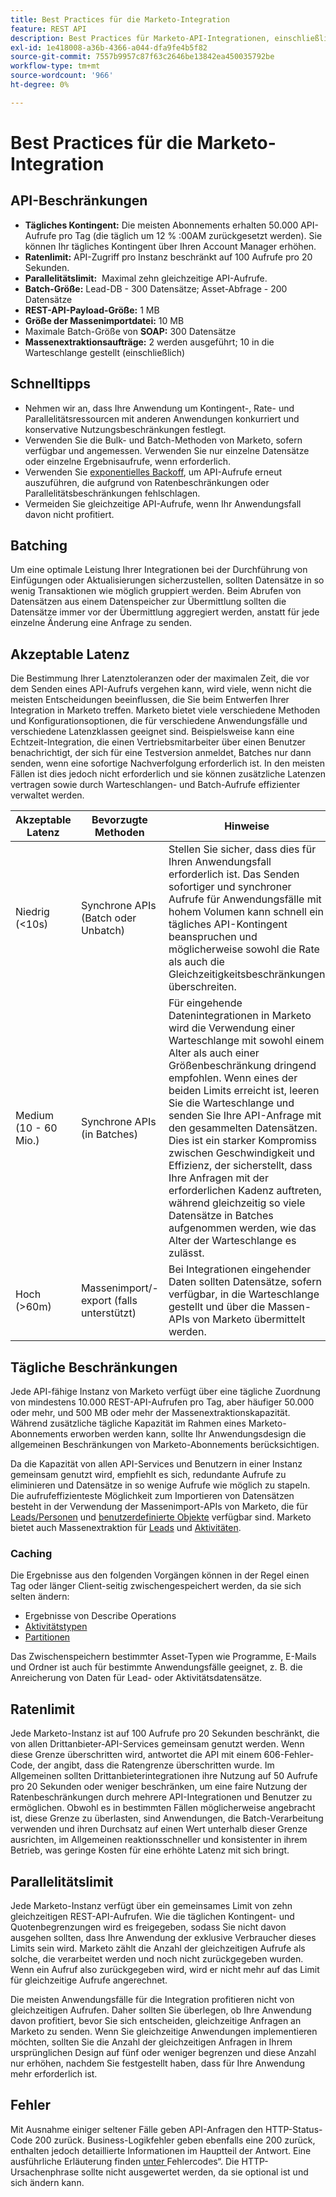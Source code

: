 ```yaml
---
title: Best Practices für die Marketo-Integration
feature: REST API
description: Best Practices für Marketo-API-Integrationen, einschließlich Kontingenten, Rate- und Gleichzeitigkeitsbeschränkungen, Batching, Massenimport und -export, Caching und Latenzplanung.
exl-id: 1e418008-a36b-4366-a044-dfa9fe4b5f82
source-git-commit: 7557b9957c87f63c2646be13842ea450035792be
workflow-type: tm+mt
source-wordcount: '966'
ht-degree: 0%

---
```


# Best Practices für die Marketo-Integration

## API-Beschränkungen

- **Tägliches Kontingent:** Die meisten Abonnements erhalten 50.000 API-Aufrufe pro Tag (die täglich um 12 % :00AM zurückgesetzt werden). Sie können Ihr tägliches Kontingent über Ihren Account Manager erhöhen.
- **Ratenlimit:** API-Zugriff pro Instanz beschränkt auf 100 Aufrufe pro 20 Sekunden.
- **Parallelitätslimit:**  Maximal zehn gleichzeitige API-Aufrufe.
- **Batch-Größe:** Lead-DB - 300 Datensätze; Asset-Abfrage - 200 Datensätze
- **REST-API-Payload-Größe:** 1 MB
- **Größe der Massenimportdatei:** 10 MB
- Maximale Batch-Größe von **SOAP:** 300 Datensätze
- **Massenextraktionsaufträge:** 2 werden ausgeführt; 10 in die Warteschlange gestellt (einschließlich)

## Schnelltipps

- Nehmen wir an, dass Ihre Anwendung um Kontingent-, Rate- und Parallelitätsressourcen mit anderen Anwendungen konkurriert und konservative Nutzungsbeschränkungen festlegt.
- Verwenden Sie die Bulk- und Batch-Methoden von Marketo, sofern verfügbar und angemessen. Verwenden Sie nur einzelne Datensätze oder einzelne Ergebnisaufrufe, wenn erforderlich.
- Verwenden Sie [exponentielles Backoff](https://en.wikipedia.org/wiki/Exponential_backoff), um API-Aufrufe erneut auszuführen, die aufgrund von Ratenbeschränkungen oder Parallelitätsbeschränkungen fehlschlagen.
- Vermeiden Sie gleichzeitige API-Aufrufe, wenn Ihr Anwendungsfall davon nicht profitiert.

## Batching

Um eine optimale Leistung Ihrer Integrationen bei der Durchführung von Einfügungen oder Aktualisierungen sicherzustellen, sollten Datensätze in so wenig Transaktionen wie möglich gruppiert werden. Beim Abrufen von Datensätzen aus einem Datenspeicher zur Übermittlung sollten die Datensätze immer vor der Übermittlung aggregiert werden, anstatt für jede einzelne Änderung eine Anfrage zu senden.

## Akzeptable Latenz

Die Bestimmung Ihrer Latenztoleranzen oder der maximalen Zeit, die vor dem Senden eines API-Aufrufs vergehen kann, wird viele, wenn nicht die meisten Entscheidungen beeinflussen, die Sie beim Entwerfen Ihrer Integration in Marketo treffen. Marketo bietet viele verschiedene Methoden und Konfigurationsoptionen, die für verschiedene Anwendungsfälle und verschiedene Latenzklassen geeignet sind. Beispielsweise kann eine Echtzeit-Integration, die einen Vertriebsmitarbeiter über einen Benutzer benachrichtigt, der sich für eine Testversion anmeldet, Batches nur dann senden, wenn eine sofortige Nachverfolgung erforderlich ist. In den meisten Fällen ist dies jedoch nicht erforderlich und sie können zusätzliche Latenzen vertragen sowie durch Warteschlangen- und Batch-Aufrufe effizienter verwaltet werden.

| Akzeptable Latenz | Bevorzugte Methoden | Hinweise |
|---|---|---|
| Niedrig (&lt;10s) | Synchrone APIs (Batch oder Unbatch) | Stellen Sie sicher, dass dies für Ihren Anwendungsfall erforderlich ist. Das Senden sofortiger und synchroner Aufrufe für Anwendungsfälle mit hohem Volumen kann schnell ein tägliches API-Kontingent beanspruchen und möglicherweise sowohl die Rate als auch die Gleichzeitigkeitsbeschränkungen überschreiten. |
| Medium (10 - 60 Mio.) | Synchrone APIs (in Batches) | Für eingehende Datenintegrationen in Marketo wird die Verwendung einer Warteschlange mit sowohl einem Alter als auch einer Größenbeschränkung dringend empfohlen. Wenn eines der beiden Limits erreicht ist, leeren Sie die Warteschlange und senden Sie Ihre API-Anfrage mit den gesammelten Datensätzen. Dies ist ein starker Kompromiss zwischen Geschwindigkeit und Effizienz, der sicherstellt, dass Ihre Anfragen mit der erforderlichen Kadenz auftreten, während gleichzeitig so viele Datensätze in Batches aufgenommen werden, wie das Alter der Warteschlange es zulässt. |
| Hoch (>60m) | Massenimport/-export (falls unterstützt) | Bei Integrationen eingehender Daten sollten Datensätze, sofern verfügbar, in die Warteschlange gestellt und über die Massen-APIs von Marketo übermittelt werden. |

## Tägliche Beschränkungen

Jede API-fähige Instanz von Marketo verfügt über eine tägliche Zuordnung von mindestens 10.000 REST-API-Aufrufen pro Tag, aber häufiger 50.000 oder mehr, und 500 MB oder mehr der Massenextraktionskapazität. Während zusätzliche tägliche Kapazität im Rahmen eines Marketo-Abonnements erworben werden kann, sollte Ihr Anwendungsdesign die allgemeinen Beschränkungen von Marketo-Abonnements berücksichtigen.

Da die Kapazität von allen API-Services und Benutzern in einer Instanz gemeinsam genutzt wird, empfiehlt es sich, redundante Aufrufe zu eliminieren und Datensätze in so wenige Aufrufe wie möglich zu stapeln. Die aufrufeffizienteste Möglichkeit zum Importieren von Datensätzen besteht in der Verwendung der Massenimport-APIs von Marketo, die für [Leads/Personen](https://developer.adobe.com/marketo-apis/api/mapi/#tag/Bulk-Import-Leads/operation/importLeadUsingPOST) und [benutzerdefinierte Objekte](https://developer.adobe.com/marketo-apis/api/mapi/#tag/Snippets/operation/createSnippetUsingPOST) verfügbar sind. Marketo bietet auch Massenextraktion für [Leads](bulk-lead-extract.md) und [Aktivitäten](bulk-activity-extract.md).

### Caching

Die Ergebnisse aus den folgenden Vorgängen können in der Regel einen Tag oder länger Client-seitig zwischengespeichert werden, da sie sich selten ändern:

- Ergebnisse von Describe Operations
- [Aktivitätstypen](https://developer.adobe.com/marketo-apis/api/mapi/#tag/Activities/operation/getAllActivityTypesUsingGET)
- [Partitionen](https://developer.adobe.com/marketo-apis/api/mapi/#tag/Leads/operation/getLeadPartitionsUsingGET)

Das Zwischenspeichern bestimmter Asset-Typen wie Programme, E-Mails und Ordner ist auch für bestimmte Anwendungsfälle geeignet, z. B. die Anreicherung von Daten für Lead- oder Aktivitätsdatensätze.

## Ratenlimit

Jede Marketo-Instanz ist auf 100 Aufrufe pro 20 Sekunden beschränkt, die von allen Drittanbieter-API-Services gemeinsam genutzt werden. Wenn diese Grenze überschritten wird, antwortet die API mit einem 606-Fehler-Code, der angibt, dass die Ratengrenze überschritten wurde. Im Allgemeinen sollten Drittanbieterintegrationen ihre Nutzung auf 50 Aufrufe pro 20 Sekunden oder weniger beschränken, um eine faire Nutzung der Ratenbeschränkungen durch mehrere API-Integrationen und Benutzer zu ermöglichen. Obwohl es in bestimmten Fällen möglicherweise angebracht ist, diese Grenze zu überlasten, sind Anwendungen, die Batch-Verarbeitung verwenden und ihren Durchsatz auf einen Wert unterhalb dieser Grenze ausrichten, im Allgemeinen reaktionsschneller und konsistenter in ihrem Betrieb, was geringe Kosten für eine erhöhte Latenz mit sich bringt.

## Parallelitätslimit

Jede Marketo-Instanz verfügt über ein gemeinsames Limit von zehn gleichzeitigen REST-API-Aufrufen. Wie die täglichen Kontingent- und Quotenbegrenzungen wird es freigegeben, sodass Sie nicht davon ausgehen sollten, dass Ihre Anwendung der exklusive Verbraucher dieses Limits sein wird. Marketo zählt die Anzahl der gleichzeitigen Aufrufe als solche, die verarbeitet werden und noch nicht zurückgegeben wurden. Wenn ein Aufruf also zurückgegeben wird, wird er nicht mehr auf das Limit für gleichzeitige Aufrufe angerechnet.

Die meisten Anwendungsfälle für die Integration profitieren nicht von gleichzeitigen Aufrufen. Daher sollten Sie überlegen, ob Ihre Anwendung davon profitiert, bevor Sie sich entscheiden, gleichzeitige Anfragen an Marketo zu senden. Wenn Sie gleichzeitige Anwendungen implementieren möchten, sollten Sie die Anzahl der gleichzeitigen Anfragen in Ihrem ursprünglichen Design auf fünf oder weniger begrenzen und diese Anzahl nur erhöhen, nachdem Sie festgestellt haben, dass für Ihre Anwendung mehr erforderlich ist.

## Fehler

Mit Ausnahme einiger seltener Fälle geben API-Anfragen den HTTP-Status-Code 200 zurück. Business-Logikfehler geben ebenfalls eine 200 zurück, enthalten jedoch detaillierte Informationen im Hauptteil der Antwort. Eine ausführliche Erläuterung finden [&#x200B; unter &#x200B;](error-codes.md)Fehlercodes“. Die HTTP-Ursachenphrase sollte nicht ausgewertet werden, da sie optional ist und sich ändern kann.
